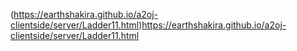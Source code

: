 (https://earthshakira.github.io/a2oj-clientside/server/Ladder11.html)https://earthshakira.github.io/a2oj-clientside/server/Ladder11.html
